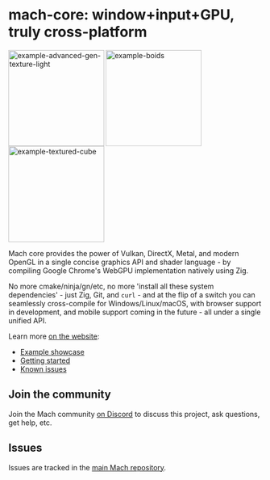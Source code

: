 # mach-core: window+input+GPU, truly cross-platform

<a href="https://user-images.githubusercontent.com/3173176/173177664-2ac9e90b-9429-4b09-aaf9-b80b53fee49f.gif"><img align="left" src="https://user-images.githubusercontent.com/3173176/173177664-2ac9e90b-9429-4b09-aaf9-b80b53fee49f.gif" alt="example-advanced-gen-texture-light" height="190px"></img></a>
<a href="https://user-images.githubusercontent.com/3173176/163936001-fd9eb918-7c29-4dcc-bfcb-5586f2ea1f9a.gif"><img align="left" src="https://user-images.githubusercontent.com/3173176/163936001-fd9eb918-7c29-4dcc-bfcb-5586f2ea1f9a.gif" alt="example-boids" height="190px"></img></a>
<a href="https://user-images.githubusercontent.com/3173176/173177646-a3f0982c-f07b-496f-947b-265bdc71ece9.gif"><img src="https://user-images.githubusercontent.com/3173176/173177646-a3f0982c-f07b-496f-947b-265bdc71ece9.gif" alt="example-textured-cube" height="190px"></img></a>

Mach core provides the power of Vulkan, DirectX, Metal, and modern OpenGL in a single concise graphics API and shader language - by compiling Google Chrome's WebGPU implementation natively using Zig.

No more cmake/ninja/gn/etc, no more 'install all these system dependencies' - just Zig, Git, and `curl` - and at the flip of a switch you can seamlessly cross-compile for Windows/Linux/macOS, with browser support in development, and mobile support coming in the future - all under a single unified API.

Learn more [on the website](https://machengine.org/next/core/):

* [Example showcase](https://machengine.org/next/core/examples/)
* [Getting started](https://machengine.org/next/core/getting-started/)
* [Known issues](https://machengine.org/next/about/known-issues/)

## Join the community

Join the Mach community [on Discord](https://discord.gg/XNG3NZgCqp) to discuss this project, ask questions, get help, etc.

## Issues

Issues are tracked in the [main Mach repository](https://github.com/hexops/mach/issues?q=is%3Aissue+is%3Aopen+label%3Acore).
